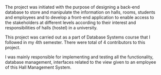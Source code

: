 The project was initiated with the purpose of designing a back-end database to store and manipulate the information on halls, rooms, students and employees and to develop a front-end application to enable access to the stakeholders at different levels according to their interest and responsibilities of halls (hostel) in a university.

This project was carried out as a part of Database Systems course that I followed in my 4th semester. There were total of 4 contributors to this project. 

I was mainly responsible for implementing and testing all the functionality, database management, interfaces related to the view given to an employee of this Hall Management System.
